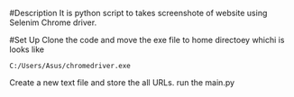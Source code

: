 #Description
It is python script to takes screenshote of website using Selenim Chrome driver.

#Set Up
Clone the code and move the exe file to home directoey whichi is looks like 
```
C:/Users/Asus/chromedriver.exe

```

Create a new text file and store the all URLs.
run the main.py 
